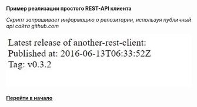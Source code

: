 **Пример реализации простого REST-API клиента**

*Скрипт запрашивает информацию о репозитории, используя публичный api сайта github.com*

![](../img/rest-api.jpg "rest-api")


#### [Перейти в начало](https://github.com/tsvetkovpro/sources)